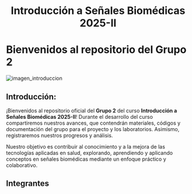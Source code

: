 <h1 align="center">Introducción a Señales Biomédicas 2025-II</h1>

# Bienvenidos al repositorio del Grupo 2
![ imagen_introduccion]( https://i.pinimg.com/originals/3f/c4/eb/3fc4ebac5fb063cb0094dd1c0389d495.gif ) 
## Introducción:
¡Bienvenidos al repositorio oficial del **Grupo 2** del curso **Introducción a Señales Biomédicas 2025-II**!
Durante el desarrollo del curso compartiremos nuestros avances, que contendrán materiales, códigos y documentación del grupo para el proyecto y los laboratorios. Asimismo, registraremos nuestros progresos y análisis.

Nuestro objetivo es contribuir al conocimiento y a la mejora de las tecnologías aplicadas en salud, explorando, aprendiendo y aplicando conceptos en señales biomédicas mediante un enfoque práctico y colaborativo.
## Integrantes

